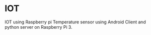 # IOT
IOT using Raspberry pi
Temperature sensor using Android Client and python server on Raspberry Pi 3.
